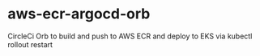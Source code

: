 # aws-ecr-argocd-orb
CircleCi Orb to build and push to AWS ECR and deploy to EKS via kubectl rollout restart 
